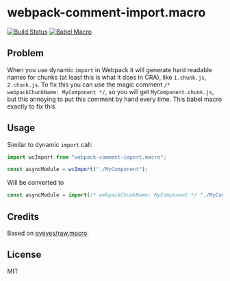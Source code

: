 # webpack-comment-import.macro

[![Build Status](https://travis-ci.org/stereobooster/webpack-comment-import.macro.svg?branch=master)](https://travis-ci.org/stereobooster/webpack-comment-import.macro) [![Babel Macro](https://img.shields.io/badge/babel--macro-%F0%9F%8E%A3-f5da55.svg?style=flat-square)](https://github.com/kentcdodds/babel-plugin-macros)

## Problem

When you use dynamic `import` in Webpack it will generate hard readable names for chunks (at least this is what it does in CRA), like `1.chunk.js`, `2.chunk.js`. To fix this you can use the magic comment `/* webpackChunkName: MyComponent */`, so you will get `MyComponent.chunk.js`, but this annoying to put this comment by hand every time. This babel macro exactly to fix this.

## Usage

Similar to dynamic `import` call:

```js
import wcImport from "webpack-comment-import.macro";

const asyncModule = wcImport("./MyComponent");
```

Will be converted to

```js
const asyncModule = import(/* webpackChunkName: MyComponent */ "./MyComponent");
```

## Credits

Based on [pveyes/raw.macro](https://github.com/pveyes/raw.macro).

## License

MIT

